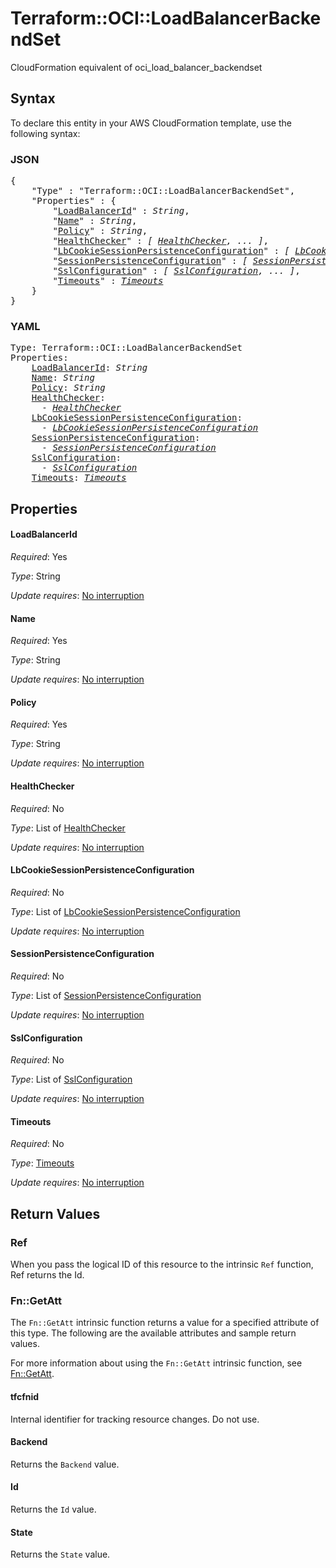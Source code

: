 # Terraform::OCI::LoadBalancerBackendSet

CloudFormation equivalent of oci_load_balancer_backendset

## Syntax

To declare this entity in your AWS CloudFormation template, use the following syntax:

### JSON

<pre>
{
    "Type" : "Terraform::OCI::LoadBalancerBackendSet",
    "Properties" : {
        "<a href="#loadbalancerid" title="LoadBalancerId">LoadBalancerId</a>" : <i>String</i>,
        "<a href="#name" title="Name">Name</a>" : <i>String</i>,
        "<a href="#policy" title="Policy">Policy</a>" : <i>String</i>,
        "<a href="#healthchecker" title="HealthChecker">HealthChecker</a>" : <i>[ <a href="healthchecker.md">HealthChecker</a>, ... ]</i>,
        "<a href="#lbcookiesessionpersistenceconfiguration" title="LbCookieSessionPersistenceConfiguration">LbCookieSessionPersistenceConfiguration</a>" : <i>[ <a href="lbcookiesessionpersistenceconfiguration.md">LbCookieSessionPersistenceConfiguration</a>, ... ]</i>,
        "<a href="#sessionpersistenceconfiguration" title="SessionPersistenceConfiguration">SessionPersistenceConfiguration</a>" : <i>[ <a href="sessionpersistenceconfiguration.md">SessionPersistenceConfiguration</a>, ... ]</i>,
        "<a href="#sslconfiguration" title="SslConfiguration">SslConfiguration</a>" : <i>[ <a href="sslconfiguration.md">SslConfiguration</a>, ... ]</i>,
        "<a href="#timeouts" title="Timeouts">Timeouts</a>" : <i><a href="timeouts.md">Timeouts</a></i>
    }
}
</pre>

### YAML

<pre>
Type: Terraform::OCI::LoadBalancerBackendSet
Properties:
    <a href="#loadbalancerid" title="LoadBalancerId">LoadBalancerId</a>: <i>String</i>
    <a href="#name" title="Name">Name</a>: <i>String</i>
    <a href="#policy" title="Policy">Policy</a>: <i>String</i>
    <a href="#healthchecker" title="HealthChecker">HealthChecker</a>: <i>
      - <a href="healthchecker.md">HealthChecker</a></i>
    <a href="#lbcookiesessionpersistenceconfiguration" title="LbCookieSessionPersistenceConfiguration">LbCookieSessionPersistenceConfiguration</a>: <i>
      - <a href="lbcookiesessionpersistenceconfiguration.md">LbCookieSessionPersistenceConfiguration</a></i>
    <a href="#sessionpersistenceconfiguration" title="SessionPersistenceConfiguration">SessionPersistenceConfiguration</a>: <i>
      - <a href="sessionpersistenceconfiguration.md">SessionPersistenceConfiguration</a></i>
    <a href="#sslconfiguration" title="SslConfiguration">SslConfiguration</a>: <i>
      - <a href="sslconfiguration.md">SslConfiguration</a></i>
    <a href="#timeouts" title="Timeouts">Timeouts</a>: <i><a href="timeouts.md">Timeouts</a></i>
</pre>

## Properties

#### LoadBalancerId

_Required_: Yes

_Type_: String

_Update requires_: [No interruption](https://docs.aws.amazon.com/AWSCloudFormation/latest/UserGuide/using-cfn-updating-stacks-update-behaviors.html#update-no-interrupt)

#### Name

_Required_: Yes

_Type_: String

_Update requires_: [No interruption](https://docs.aws.amazon.com/AWSCloudFormation/latest/UserGuide/using-cfn-updating-stacks-update-behaviors.html#update-no-interrupt)

#### Policy

_Required_: Yes

_Type_: String

_Update requires_: [No interruption](https://docs.aws.amazon.com/AWSCloudFormation/latest/UserGuide/using-cfn-updating-stacks-update-behaviors.html#update-no-interrupt)

#### HealthChecker

_Required_: No

_Type_: List of <a href="healthchecker.md">HealthChecker</a>

_Update requires_: [No interruption](https://docs.aws.amazon.com/AWSCloudFormation/latest/UserGuide/using-cfn-updating-stacks-update-behaviors.html#update-no-interrupt)

#### LbCookieSessionPersistenceConfiguration

_Required_: No

_Type_: List of <a href="lbcookiesessionpersistenceconfiguration.md">LbCookieSessionPersistenceConfiguration</a>

_Update requires_: [No interruption](https://docs.aws.amazon.com/AWSCloudFormation/latest/UserGuide/using-cfn-updating-stacks-update-behaviors.html#update-no-interrupt)

#### SessionPersistenceConfiguration

_Required_: No

_Type_: List of <a href="sessionpersistenceconfiguration.md">SessionPersistenceConfiguration</a>

_Update requires_: [No interruption](https://docs.aws.amazon.com/AWSCloudFormation/latest/UserGuide/using-cfn-updating-stacks-update-behaviors.html#update-no-interrupt)

#### SslConfiguration

_Required_: No

_Type_: List of <a href="sslconfiguration.md">SslConfiguration</a>

_Update requires_: [No interruption](https://docs.aws.amazon.com/AWSCloudFormation/latest/UserGuide/using-cfn-updating-stacks-update-behaviors.html#update-no-interrupt)

#### Timeouts

_Required_: No

_Type_: <a href="timeouts.md">Timeouts</a>

_Update requires_: [No interruption](https://docs.aws.amazon.com/AWSCloudFormation/latest/UserGuide/using-cfn-updating-stacks-update-behaviors.html#update-no-interrupt)

## Return Values

### Ref

When you pass the logical ID of this resource to the intrinsic `Ref` function, Ref returns the Id.

### Fn::GetAtt

The `Fn::GetAtt` intrinsic function returns a value for a specified attribute of this type. The following are the available attributes and sample return values.

For more information about using the `Fn::GetAtt` intrinsic function, see [Fn::GetAtt](https://docs.aws.amazon.com/AWSCloudFormation/latest/UserGuide/intrinsic-function-reference-getatt.html).

#### tfcfnid

Internal identifier for tracking resource changes. Do not use.

#### Backend

Returns the <code>Backend</code> value.

#### Id

Returns the <code>Id</code> value.

#### State

Returns the <code>State</code> value.

